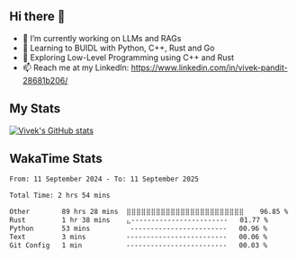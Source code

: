 ## Hi there 👋

- 🔭 I’m currently working on LLMs and RAGs
- 🌱 Learning to BUIDL with Python, C++, Rust and Go 
- 🤔 Exploring Low-Level Programming using C++ and Rust 
- 📫 Reach me at my LinkedIn: https://www.linkedin.com/in/vivek-pandit-28681b206/

## My Stats
[![Vivek's GitHub stats](https://github-readme-stats.vercel.app/api?username=ipanditi&show_icons=true&theme=dark)](https://ipanditi.github.io/)

## WakaTime Stats
<!--START_SECTION:waka-->

```txt
From: 11 September 2024 - To: 11 September 2025

Total Time: 2 hrs 54 mins

Other        89 hrs 28 mins  ⣿⣿⣿⣿⣿⣿⣿⣿⣿⣿⣿⣿⣿⣿⣿⣿⣿⣿⣿⣿⣿⣿⣿⣿    96.85 %
Rust         1 hr 38 mins    ⣄------------------------   01.77 %
Python       53 mins          ------------------------   00.96 %
Text         3 mins          -------------------------   00.06 %
Git Config   1 min           -------------------------   00.03 %
```

<!--END_SECTION:waka-->


